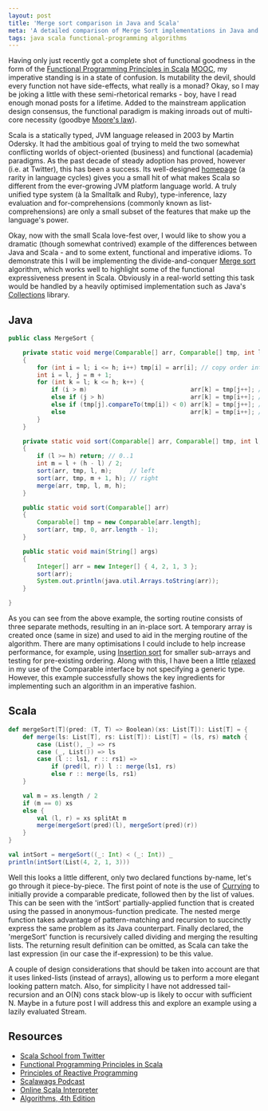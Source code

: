```yaml
---
layout: post
title: 'Merge sort comparison in Java and Scala'
meta: 'A detailed comparison of Merge Sort implementations in Java and Scala, highlighting the differences between imperative and functional programming paradigms.'
tags: java scala functional-programming algorithms
---
```


Having only just recently got a complete shot of functional goodness in the form of the [Functional Programming Principles in Scala](http://www.coursera.org/course/progfun) [MOOC](http://en.wikipedia.org/wiki/Massive_open_online_course), my imperative standing is in a state of confusion.
Is mutability the devil, should every function not have side-effects, what really is a monad?
Okay, so I may be joking a little with these semi-rhetorical remarks - boy, have I read enough monad posts for a lifetime.
Added to the mainstream application design consensus, the functional paradigm is making inroads out of multi-core necessity (goodbye [Moore's law](http://en.wikipedia.org/wiki/Moore's_law)).

<!--more-->

Scala is a statically typed, JVM language released in 2003 by Martin Odersky.
It had the ambitious goal of trying to meld the two somewhat conflicting worlds of object-oriented (business) and functional (academia) paradigms.
As the past decade of steady adoption has proved, however (i.e. at Twitter), this has been a success.
Its well-designed [homepage](http://www.scala-lang.org/) (a rarity in language cycles) gives you a small hit of what makes Scala so different from the ever-growing JVM platform language world.
A truly unified type system (à la Smalltalk and Ruby), type-inference, lazy evaluation and for-comprehensions (commonly known as list-comprehensions) are only a small subset of the features that make up the language's power.

Okay, now with the small Scala love-fest over, I would like to show you a dramatic (though somewhat contrived) example of the differences between Java and Scala - and to some extent, functional and imperative idioms.
To demonstrate this I will be implementing the divide-and-conquer [Merge sort](http://en.wikipedia.org/wiki/Merge_sort) algorithm, which works well to highlight some of the functional expressiveness present in Scala.
Obviously in a real-world setting this task would be handled by a heavily optimised implementation such as Java's [Collections](http://docs.oracle.com/javase/7/docs/api/java/util/Collections.html) library.

## Java

```java
public class MergeSort {

    private static void merge(Comparable[] arr, Comparable[] tmp, int l, int m, int h)
    {
        for (int i = l; i <= h; i++) tmp[i] = arr[i]; // copy order into temp array
        int i = l, j = m + 1;
        for (int k = l; k <= h; k++) {
            if (i > m)                             arr[k] = tmp[j++]; // left complete
            else if (j > h)                        arr[k] = tmp[i++]; // right complete
            else if (tmp[j].compareTo(tmp[i]) < 0) arr[k] = tmp[j++]; // right < left
            else                                   arr[k] = tmp[i++]; // left < right
        }
    }

    private static void sort(Comparable[] arr, Comparable[] tmp, int l, int h)
    {
        if (l >= h) return; // 0..1
        int m = l + (h - l) / 2;
        sort(arr, tmp, l, m);     // left
        sort(arr, tmp, m + 1, h); // right
        merge(arr, tmp, l, m, h);
    }

    public static void sort(Comparable[] arr)
    {
        Comparable[] tmp = new Comparable[arr.length];
        sort(arr, tmp, 0, arr.length - 1);
    }

    public static void main(String[] args)
    {
        Integer[] arr = new Integer[] { 4, 2, 1, 3 };
        sort(arr);
        System.out.println(java.util.Arrays.toString(arr));
    }

}
```

As you can see from the above example, the sorting routine consists of three separate methods, resulting in an in-place sort.
A temporary array is created once (same in size) and used to aid in the merging routine of the algorithm.
There are many optimisations I could include to help increase performance, for example, using [Insertion sort](http://en.wikipedia.org/wiki/Insertion_sort) for smaller sub-arrays and testing for pre-existing ordering.
Along with this, I have been a little [relaxed](http://stackoverflow.com/questions/4830400/java-unchecked-call-to-comparetot-as-a-member-of-the-raw-type-java-lang-compa) in my use of the Comparable interface by not specifying a generic type.
However, this example successfully shows the key ingredients for implementing such an algorithm in an imperative fashion.

## Scala

```scala
def mergeSort[T](pred: (T, T) => Boolean)(xs: List[T]): List[T] = {
    def merge(ls: List[T], rs: List[T]): List[T] = (ls, rs) match {
        case (List(), _) => rs
        case (_, List()) => ls
        case (l :: ls1, r :: rs1) =>
            if (pred(l, r)) l :: merge(ls1, rs)
            else r :: merge(ls, rs1)
    }

    val m = xs.length / 2
    if (m == 0) xs
    else {
        val (l, r) = xs splitAt m
        merge(mergeSort(pred)(l), mergeSort(pred)(r))
    }
}

val intSort = mergeSort((_: Int) < (_: Int)) _
println(intSort(List(4, 2, 1, 3)))
```

Well this looks a little different, only two declared functions by-name, let's go through it piece-by-piece.
The first point of note is the use of [Currying](http://en.wikipedia.org/wiki/Currying) to initially provide a comparable predicate, followed then by the list of values.
This can be seen with the 'intSort' partially-applied function that is created using the passed in anonymous-function predicate.
The nested merge function takes advantage of pattern-matching and recursion to succinctly express the same problem as its Java counterpart.
Finally declared, the 'mergeSort' function is recursively called dividing and merging the resulting lists.
The returning result definition can be omitted, as Scala can take the last expression (in our case the if-expression) to be this value.

A couple of design considerations that should be taken into account are that it uses linked-lists (instead of arrays), allowing us to perform a more elegant looking pattern match.
Also, for simplicity I have not addressed tail-recursion and an O(N) cons stack blow-up is likely to occur with sufficient N.
Maybe in a future post I will address this and explore an example using a lazily evaluated Stream.

## Resources

- [Scala School from Twitter](http://twitter.github.io/scala_school/)
- [Functional Programming Principles in Scala](http://www.coursera.org/course/progfun)
- [Principles of Reactive Programming](http://www.coursera.org/course/reactive)
- [Scalawags Podcast](http://www.scalawags.tv/)
- [Online Scala Interpreter](http://www.simplyscala.com/)
- [Algorithms, 4th Edition](http://algs4.cs.princeton.edu/home/)
